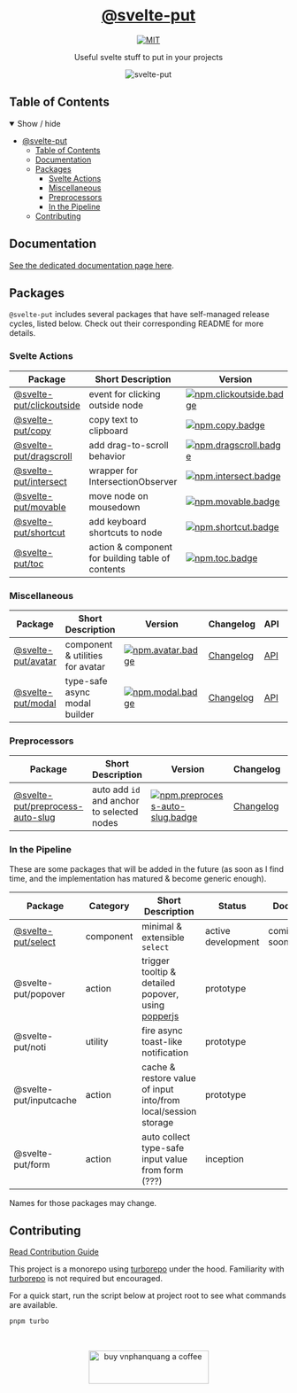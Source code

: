 <div align="center">

# [@svelte-put][docs]

[![MIT][license.badge]][license]

Useful svelte stuff to put in your projects

![svelte-put](https://github.com/vnphanquang/svelte-put/blob/main/apps/docs/static/images/og/svelte-put.png)

</div>

## Table of Contents

<details open>
  <summary>Show / hide</summary>

- [@svelte-put](#svelte-put)
  - [Table of Contents](#table-of-contents)
  - [Documentation](#documentation)
  - [Packages](#packages)
    - [Svelte Actions](#svelte-actions)
    - [Miscellaneous](#miscellaneous)
    - [Preprocessors](#preprocessors)
    - [In the Pipeline](#in-the-pipeline)
  - [Contributing](#contributing)

</details>

## Documentation

[See the dedicated documentation page here][docs].

## Packages

`@svelte-put` includes several packages that have self-managed release cycles, listed below. Check out their corresponding README for more details.

### Svelte Actions

| Package                                         | Short Description                                 | Version                                       | Changelog                                  | API                             | Docs                               |
| ----------------------------------------------- | ------------------------------------------------- | --------------------------------------------- | ------------------------------------------ | ------------------------------- | ---------------------------------- |
| [@svelte-put/clickoutside][github.clickoutside] | event for clicking outside node                   | [![npm.clickoutside.badge]][npm.clickoutside] | [Changelog][github.clickoutside.changelog] | [API][github.clickoutside.docs] | [![docs.badge]][docs.clickoutside] |
| [@svelte-put/copy][github.copy]                 | copy text to clipboard                            | [![npm.copy.badge]][npm.copy]                 | [Changelog][github.copy.changelog]         | [API][github.copy.docs]         | [![docs.badge]][docs.copy]         |
| [@svelte-put/dragscroll][github.dragscroll]     | add drag-to-scroll behavior                       | [![npm.dragscroll.badge]][npm.dragscroll]     | [Changelog][github.dragscroll.changelog]   | [API][github.dragscroll.docs]   | [![docs.badge]][docs.dragscroll]   |
| [@svelte-put/intersect][github.intersect]       | wrapper for IntersectionObserver                  | [![npm.intersect.badge]][npm.intersect]       | [Changelog][github.intersect.changelog]    | [API][github.intersect.docs]    | [![docs.badge]][docs.intersect]    |
| [@svelte-put/movable][github.movable]           | move node on mousedown                            | [![npm.movable.badge]][npm.movable]           | [Changelog][github.movable.changelog]      | [API][github.movable.docs]      | [![docs.badge]][docs.movable]      |
| [@svelte-put/shortcut][github.shortcut]         | add keyboard shortcuts to node                    | [![npm.shortcut.badge]][npm.shortcut]         | [Changelog][github.shortcut.changelog]     | [API][github.shortcut.docs]     | [![docs.badge]][docs.shortcut]     |
| [@svelte-put/toc][github.toc]                   | action & component for building table of contents | [![npm.toc.badge]][npm.toc]                   | [Changelog][github.toc.changelog]          | [API][github.toc.docs]          | coming soon                        |

### Miscellaneous

| Package                             | Short Description                | Version                           | Changelog                            | API                       | Docs                         |
| ----------------------------------- | -------------------------------- | --------------------------------- | ------------------------------------ | ------------------------- | ---------------------------- |
| [@svelte-put/avatar][github.avatar] | component & utilities for avatar | [![npm.avatar.badge]][npm.avatar] | [Changelog][github.avatar.changelog] | [API][github.avatar.docs] | [![docs.badge]][docs.avatar] |
| [@svelte-put/modal][github.modal]   | type-safe async modal builder    | [![npm.modal.badge]][npm.modal]   | [Changelog][github.modal.changelog]  | [API][github.modal.docs]  | coming soon                  |

### Preprocessors

| Package                                                         | Short Description                          | Version                                                       | Changelog                                          | API                                     | Docs                                       |
| --------------------------------------------------------------- | ------------------------------------------ | ------------------------------------------------------------- | -------------------------------------------------- | --------------------------------------- | ------------------------------------------ |
| [@svelte-put/preprocess-auto-slug][github.preprocess-auto-slug] | auto add `id` and anchor to selected nodes | [![npm.preprocess-auto-slug.badge]][npm.preprocess-auto-slug] | [Changelog][github.preprocess-auto-slug.changelog] | [API][github.preprocess-auto-slug.docs] | [![docs.badge]][docs.preprocess-auto-slug] |

### In the Pipeline

These are some packages that will be added in the future (as soon as I find time, and the implementation has matured & become generic enough).

| Package                             | Category  | Short Description                                                            | Status             | Docs        |
| ----------------------------------- | --------- | ---------------------------------------------------------------------------- | ------------------ | ----------- |
| [@svelte-put/select][github.select] | component | minimal & extensible `select`                                                | active development | coming soon |
| @svelte-put/popover                 | action    | trigger tooltip & detailed popover, using [popperjs](https://popper.js.org/) | prototype          |
| @svelte-put/noti                    | utility   | fire async toast-like notification                                           | prototype          |
| @svelte-put/inputcache              | action    | cache & restore value of input into/from local/session storage               | prototype          |
| @svelte-put/form                    | action    | auto collect type-safe input value from form (???)                           | inception          |

Names for those packages may change.

## Contributing

[Read Contribution Guide][github.contributing]

This project is a monorepo using [turborepo] under the hood. Familiarity with [turborepo] is not required but encouraged.

For a quick start, run the script below at project root to see what commands are available.

```bash
pnpm turbo
```

<br />

<p align="center">
  <a href="https://www.buymeacoffee.com/vnphanquang" target="_blank">
    <img
      src="https://cdn.buymeacoffee.com/buttons/v2/default-yellow.png"
      height="60"
      width="217"
      alt="buy vnphanquang a coffee"
    />
  </a>
</p>

<!-- github specifics -->

[github.contributing]: ./CONTRIBUTING.md
[github.issues]: https://github.com/vnphanquang/svelte-put/issues?q=
[github.avatar]: https://github.com/vnphanquang/svelte-put/tree/main/packages/misc/avatar
[github.avatar.changelog]: https://github.com/vnphanquang/svelte-put/blob/main/packages/misc/avatar/CHANGELOG.md
[github.avatar.docs]: https://github.com/vnphanquang/svelte-put/blob/main/packages/misc/avatar/api/docs/index.md
[github.clickoutside]: https://github.com/vnphanquang/svelte-put/tree/main/packages/actions/clickoutside
[github.clickoutside.changelog]: https://github.com/vnphanquang/svelte-put/blob/main/packages/actions/clickoutside/CHANGELOG.md
[github.clickoutside.docs]: https://github.com/vnphanquang/svelte-put/blob/main/packages/actions/clickoutside/api/docs/index.md
[github.copy]: https://github.com/vnphanquang/svelte-put/tree/main/packages/actions/copy
[github.copy.changelog]: https://github.com/vnphanquang/svelte-put/blob/main/packages/actions/copy/CHANGELOG.md
[github.copy.docs]: https://github.com/vnphanquang/svelte-put/blob/main/packages/actions/copy/api/docs/index.md
[github.dragscroll]: https://github.com/vnphanquang/svelte-put/tree/main/packages/actions/dragscroll
[github.dragscroll.changelog]: https://github.com/vnphanquang/svelte-put/blob/main/packages/actions/dragscroll/CHANGELOG.md
[github.dragscroll.docs]: https://github.com/vnphanquang/svelte-put/blob/main/packages/actions/dragscroll/api/docs/index.md
[github.intersect]: https://github.com/vnphanquang/svelte-put/tree/main/packages/actions/intersect
[github.intersect.changelog]: https://github.com/vnphanquang/svelte-put/blob/main/packages/actions/intersect/CHANGELOG.md
[github.intersect.docs]: https://github.com/vnphanquang/svelte-put/blob/main/packages/actions/intersect/api/docs/index.md
[github.modal]: https://github.com/vnphanquang/svelte-put/tree/main/packages/misc/modal
[github.modal.changelog]: https://github.com/vnphanquang/svelte-put/blob/main/packages/misc/modal/CHANGELOG.md
[github.modal.docs]: https://github.com/vnphanquang/svelte-put/blob/main/packages/misc/modal/api/docs/index.md
[github.movable]: https://github.com/vnphanquang/svelte-put/tree/main/packages/actions/movable
[github.movable.changelog]: https://github.com/vnphanquang/svelte-put/blob/main/packages/actions/movable/CHANGELOG.md
[github.movable.docs]: https://github.com/vnphanquang/svelte-put/blob/main/packages/actions/movable/api/docs/index.md
[github.preprocess-auto-slug]: https://github.com/vnphanquang/svelte-put/tree/main/packages/preprocessors/auto-slug
[github.preprocess-auto-slug.changelog]: https://github.com/vnphanquang/svelte-put/blob/main/packages/preprocessors/auto-slug/CHANGELOG.md
[github.preprocess-auto-slug.docs]: https://github.com/vnphanquang/svelte-put/blob/main/packages/preprocessors/auto-slug/api/docs/index.md
[github.select]: https://github.com/vnphanquang/svelte-put/tree/main/packages/components/select
[github.select.changelog]: https://github.com/vnphanquang/svelte-put/blob/main/packages/components/select/CHANGELOG.md
[github.select.docs]: https://github.com/vnphanquang/svelte-put/blob/main/packages/components/select/api/docs/index.md
[github.shortcut]: https://github.com/vnphanquang/svelte-put/tree/main/packages/actions/shortcut
[github.shortcut.changelog]: https://github.com/vnphanquang/svelte-put/blob/main/packages/actions/shortcut/CHANGELOG.md
[github.shortcut.docs]: https://github.com/vnphanquang/svelte-put/blob/main/packages/actions/shortcut/api/docs/index.md
[github.toc]: https://github.com/vnphanquang/svelte-put/tree/main/packages/actions/toc
[github.toc.changelog]: https://github.com/vnphanquang/svelte-put/blob/main/packages/actions/toc/CHANGELOG.md
[github.toc.docs]: https://github.com/vnphanquang/svelte-put/blob/main/packages/actions/toc/api/docs/index.md

<!-- heading badge -->

[license.badge]: https://img.shields.io/badge/license-MIT-blue.svg
[license]: ./LICENSE

<!-- npm -->

[npm.avatar.badge]: https://img.shields.io/npm/v/@svelte-put/avatar
[npm.avatar]: https://www.npmjs.com/package/@svelte-put/avatar
[npm.clickoutside.badge]: https://img.shields.io/npm/v/@svelte-put/clickoutside
[npm.clickoutside]: https://www.npmjs.com/package/@svelte-put/clickoutside
[npm.copy.badge]: https://img.shields.io/npm/v/@svelte-put/copy
[npm.copy]: https://www.npmjs.com/package/@svelte-put/copy
[npm.dragscroll.badge]: https://img.shields.io/npm/v/@svelte-put/dragscroll
[npm.dragscroll]: https://www.npmjs.com/package/@svelte-put/dragscroll
[npm.intersect.badge]: https://img.shields.io/npm/v/@svelte-put/intersect
[npm.intersect]: https://www.npmjs.com/package/@svelte-put/intersect
[npm.modal.badge]: https://img.shields.io/npm/v/@svelte-put/modal
[npm.modal]: https://www.npmjs.com/package/@svelte-put/modal
[npm.movable.badge]: https://img.shields.io/npm/v/@svelte-put/movable
[npm.movable]: https://www.npmjs.com/package/@svelte-put/movable
[npm.preprocess-auto-slug.badge]: https://img.shields.io/npm/v/@svelte-put/preprocess-auto-slug
[npm.preprocess-auto-slug]: https://www.npmjs.com/package/@svelte-put/preprocess-auto-slug
[npm.shortcut.badge]: https://img.shields.io/npm/v/@svelte-put/shortcut
[npm.shortcut]: https://www.npmjs.com/package/@svelte-put/shortcut
[npm.toc.badge]: https://img.shields.io/npm/v/@svelte-put/toc
[npm.toc]: https://www.npmjs.com/package/@svelte-put/toc

<!-- svelte REPL -->

[turborepo]: https://turborepo.org/

<!-- docs linking -->

[docs]: https://svelte-put.vnphanquang.com
[docs.avatar]: https://svelte-put.vnphanquang.com/docs/avatar
[docs.clickoutside]: https://svelte-put.vnphanquang.com/docs/clickoutside
[docs.copy]: https://svelte-put.vnphanquang.com/docs/copy
[docs.dragscroll]: https://svelte-put.vnphanquang.com/docs/dragscroll
[docs.intersect]: https://svelte-put.vnphanquang.com/docs/intersect
[docs.modal]: https://svelte-put.vnphanquang.com/docs/modal
[docs.movable]: https://svelte-put.vnphanquang.com/docs/movable
[docs.preprocess-auto-slug]: https://svelte-put.vnphanquang.com/docs/preprocess-auto-slug
[docs.select]: https://svelte-put.vnphanquang.com/docs/select
[docs.shortcut]: https://svelte-put.vnphanquang.com/docs/shortcut
[docs.toc]: https://svelte-put.vnphanquang.com/docs/toc
[docs.badge]: https://img.shields.io/badge/-Docs%20Site-blue
